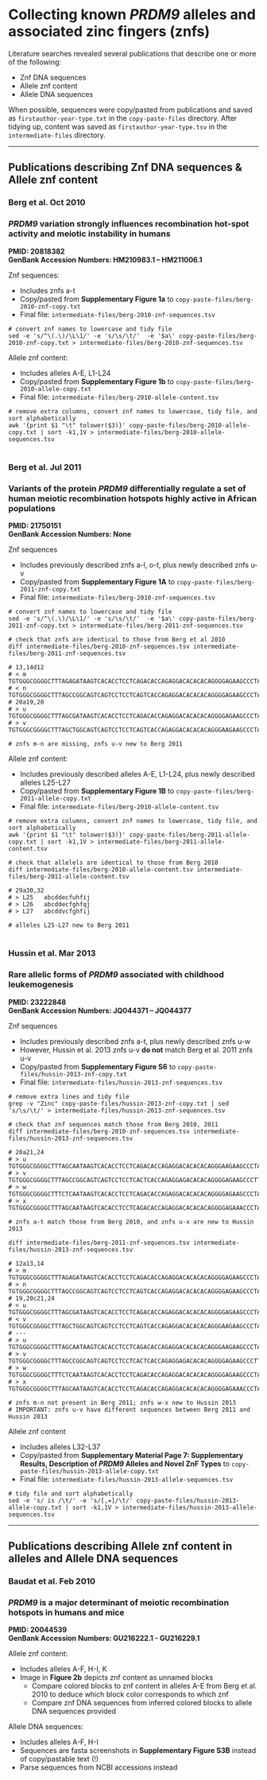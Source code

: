 # Collecting known _PRDM9_ alleles and associated zinc fingers (znfs)
Literature searches revealed several publications that describe one or more of the following:
- Znf DNA sequences
- Allele znf content
- Allele DNA sequences

When possible, sequences were copy/pasted from publications and saved as `firstauthor-year-type.txt` in the `copy-paste-files` directory. After tidying up, content was saved as `firstauthor-year-type.tsv` in the `intermediate-files` directory. 

---

## Publications describing Znf DNA sequences & Allele znf content

### Berg et al. Oct 2010
### _PRDM9_ variation strongly influences recombination hot-spot activity and meiotic instability in humans
**PMID: 20818382**\
**GenBank Accession Numbers: HM210983.1 – HM211006.1**

Znf sequences:
- Includes znfs a-t
- Copy/pasted from **Supplementary Figure 1a** to `copy-paste-files/berg-2010-znf-copy.txt`
- Final file: `intermediate-files/berg-2010-znf-sequences.tsv`
```
# convert znf names to lowercase and tidy file
sed -e 's/^\(.\)/\L\1/' -e 's/\s/\t/'  -e '$a\' copy-paste-files/berg-2010-znf-copy.txt > intermediate-files/berg-2010-znf-sequences.tsv
```

Allele znf content:
- Includes alleles A-E, L1-L24
- Copy/pasted from **Supplementary Figure 1b** to `copy-paste-files/berg-2010-allele-copy.txt`
- Final file: `intermediate-files/berg-2010-allele-content.tsv`

```
# remove extra columns, convert znf names to lowercase, tidy file, and sort alphabetically
awk '{print $1 "\t" tolower($3)}' copy-paste-files/berg-2010-allele-copy.txt | sort -k1,1V > intermediate-files/berg-2010-allele-sequences.tsv
```

#

### Berg et al. Jul 2011
### Variants of the protein _PRDM9_ differentially regulate a set of human meiotic recombination hotspots highly active in African populations
**PMID: 21750151**\
**GenBank Accession Numbers: None**


Znf sequences
- Includes previously described znfs a-l, o-t, plus newly described znfs u-v
- Copy/pasted from **Supplementary Figure 1A** to `copy-paste-files/berg-2011-znf-copy.txt`
- Final file: `intermediate-files/berg-2010-znf-sequences.tsv`
```
# convert znf names to lowercase and tidy file
sed -e 's/^\(.\)/\L\1/' -e 's/\s/\t/'  -e '$a\' copy-paste-files/berg-2011-znf-copy.txt > intermediate-files/berg-2011-znf-sequences.tsv

# check that znfs are identical to those from Berg et al 2010
diff intermediate-files/berg-2010-znf-sequences.tsv intermediate-files/berg-2011-znf-sequences.tsv

# 13,14d12
# < m     TGTGGGCGGGGCTTTAGAGATAAGTCACACCTCCTCAGACACCAGAGGACACACACAGGGGAGAAGCCCTACGTCTGCAGGGAG
# < n     TGTGGGCGGGGCTTTAGCCGGCAGTCAGTCCTCCTCAGTCACCAGAGGACACACACAGGGGAGAAGCCCTATGTCTGCAGGGAG
# 20a19,20
# > u     TGTGGGCGGGGCTTTAGCGATAAGTCACACCTCCTCAGACACCAGAGGACACACACAGGGGAGAAGCCCTATGTCTGCAGGGAG
# > v     TGTGGGCGGGGCTTTAGCTGGCAGTCAGTCCTCCTCAGTCACCAGAGGACACACACAGGGAAGAAGCCCTATGTCTGCAGGGAG

# znfs m-n are missing, znfs u-v new to Berg 2011
```

Allele znf content:
- Includes previously described alleles A-E, L1-L24, plus newly described alleles L25-L27
- Copy/pasted from **Supplementary Figure 1B** to `copy-paste-files/berg-2011-allele-copy.txt`
- Final file: `intermediate-files/berg-2010-allele-content.tsv`

```
# remove extra columns, convert znf names to lowercase, tidy file, and sort alphabetically
awk '{print $1 "\t" tolower($3)}' copy-paste-files/berg-2011-allele-copy.txt | sort -k1,1V > intermediate-files/berg-2011-allele-content.tsv

# check that allelels are identical to those from Berg 2010
diff intermediate-files/berg-2010-allele-content.tsv intermediate-files/berg-2011-allele-content.tsv

# 29a30,32
# > L25   abcddecfuhfij
# > L26   abcddecfghfqj
# > L27   abcddvcfghfij

# alleles L25-L27 new to Berg 2011
```

#

### Hussin et al. Mar 2013
### Rare allelic forms of _PRDM9_ associated with childhood leukemogenesis
**PMID: 23222848**\
**GenBank Accession Numbers: JQ044371 – JQ044377**

Znf sequences
- Includes previously described znfs a-t, plus newly described znfs u-w
- However, Hussin et al. 2013 znfs u-v **do not** match Berg et al. 2011 znfs u-v
- Copy/pasted from **Supplementary Figure S6** to `copy-paste-files/hussin-2013-znf-copy.txt`
- Final file: `intermediate-files/hussin-2013-znf-sequences.tsv`
```
# remove extra lines and tidy file
grep -v "Zinc" copy-paste-files/hussin-2013-znf-copy.txt | sed 's/\s/\t/' > intermediate-files/hussin-2013-znf-sequences.tsv

# check that znf sequences match those from Berg 2010, 2011
diff intermediate-files/berg-2010-znf-sequences.tsv intermediate-files/hussin-2013-znf-sequences.tsv

# 20a21,24
# > u     TGTGGGCGGGGCTTTAGCAATAAGTCACACCTCCTCAGACACCAGAGGACACACACAGGGAAGAAGCCCTATGTCTGCAGGGAG
# > v     TGTGGGCGGGGCTTTAGCCGGCAGTCAGTCCTCCTCACTCACCAGAGGAGACACACAGGGGAGAAGCCCTTTGTCTGCAGGGAG
# > w     TGTGGGCGGGGCTTTCTCAATAAGTCACACCTCCTCAGACACCAGAGGACACACACAGGGGAGAAGCCCTACGTCTGCAGGGAG
# > x     TGTGGGCGGGGCTTTAGCAATAAGTCACACCTCCTCAGACACCAGAGGACACACACAGGGGAGAAACCCTATGTCTGCAGGGAG

# znfs a-t match those from Berg 2010, and znfs u-x are new to Hussin 2013

diff intermediate-files/berg-2011-znf-sequences.tsv intermediate-files/hussin-2013-znf-sequences.tsv

# 12a13,14
# > m     TGTGGGCGGGGCTTTAGAGATAAGTCACACCTCCTCAGACACCAGAGGACACACACAGGGGAGAAGCCCTACGTCTGCAGGGAG
# > n     TGTGGGCGGGGCTTTAGCCGGCAGTCAGTCCTCCTCAGTCACCAGAGGACACACACAGGGGAGAAGCCCTATGTCTGCAGGGAG
# 19,20c21,24
# < u     TGTGGGCGGGGCTTTAGCGATAAGTCACACCTCCTCAGACACCAGAGGACACACACAGGGGAGAAGCCCTATGTCTGCAGGGAG
# < v     TGTGGGCGGGGCTTTAGCTGGCAGTCAGTCCTCCTCAGTCACCAGAGGACACACACAGGGAAGAAGCCCTATGTCTGCAGGGAG
# ---
# > u     TGTGGGCGGGGCTTTAGCAATAAGTCACACCTCCTCAGACACCAGAGGACACACACAGGGAAGAAGCCCTATGTCTGCAGGGAG
# > v     TGTGGGCGGGGCTTTAGCCGGCAGTCAGTCCTCCTCACTCACCAGAGGAGACACACAGGGGAGAAGCCCTTTGTCTGCAGGGAG
# > w     TGTGGGCGGGGCTTTCTCAATAAGTCACACCTCCTCAGACACCAGAGGACACACACAGGGGAGAAGCCCTACGTCTGCAGGGAG
# > x     TGTGGGCGGGGCTTTAGCAATAAGTCACACCTCCTCAGACACCAGAGGACACACACAGGGGAGAAACCCTATGTCTGCAGGGAG

# znfs m-n not present in Berg 2011; znfs w-x new to Hussin 2013
# IMPORTANT: znfs u-v have different sequences between Berg 2011 and Hussin 2013
```

Allele znf content
- Includes alleles L32-L37
- Copy/pasted from **Supplementary Material Page 7: Supplementary Results, Description of *PRDM9* Alleles and Novel ZnF Types** to `copy-paste-files/hussin-2013-allele-copy.txt`
- Final file: `intermediate-files/hussin-2013-allele-sequences.tsv`
```
# tidy file and sort alphabetically
sed -e 's/ is /\t/' -e 's/[,=]/\t/' copy-paste-files/hussin-2013-allele-copy.txt | sort -k1,1V > intermediate-files/hussin-2013-allele-sequences.tsv
```

---

## Publications describing Allele znf content in alleles and Allele DNA sequences


### Baudat et al. Feb 2010
### _PRDM9_ is a major determinant of meiotic recombination hotspots in humans and mice
**PMID: 20044539**\
**GenBank Accession Numbers: GU216222.1 - GU216229.1**

Allele znf content:
- Includes alleles A-F, H-I, K
- Image in **Figure 2b** depicts znf content as unnamed blocks
  - Compare colored blocks to znf content in alleles A-E from Berg et al. 2010 to deduce which block color corresponds to which znf
  - Compare znf DNA sequences from inferred colored blocks to allele DNA sequences provided

Allele DNA sequences:
- Includes alleles A-F, H-I
- Sequences are fasta screenshots in **Supplementary Figure S3B** instead of copy/pastable text (!)
- Parse sequences from NCBI accessions instead

#
